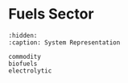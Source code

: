 # Fuels Sector

```{toctree}
:hidden:
:caption: System Representation

commodity
biofuels
electrolytic
```